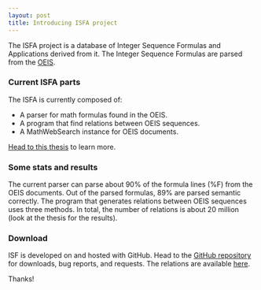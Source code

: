 ```yaml
---
layout: post
title: Introducing ISFA project 
---
```


The ISFA project is a database of Integer Sequence Formulas and Applications derived from it. The Integer Sequence Formulas are parsed from the [OEIS](http://oeis.org).

### Current ISFA parts

The ISFA is currently composed of:

* A parser for math formulas found in the OEIS.
* A program that find relations between OEIS sequences.
* A MathWebSearch instance for OEIS documents.

[Head to this thesis](https://github.com/eluzhnica/OEIS/blob/master/docs/Enxhell_Luzhnica_BSC.pdf) to learn more.

### Some stats and results

The current parser can parse about 90% of the formula lines (%F) from the OEIS documents. Out of the parsed formulas, 89% are parsed semantic correctly.
The program that generates relations between OEIS sequences uses three methods. In total, the number of relations is about 20 million (look at the thesis for the results).

### Download

ISF is developed on and hosted with GitHub. Head to the <a href="https://github.com/eluzhnica/OEIS">GitHub repository</a> for downloads, bug reports, and requests.
The relations are available <a href="https://github.com/eluzhnica/OEIS/tree/master/results/relations">here</a>.

Thanks!
